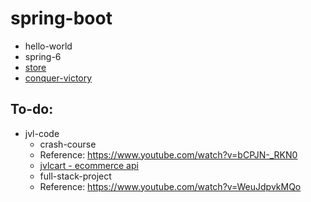 # spring-boot
- hello-world
- spring-6
- [store](https://www.youtube.com/watch?v=gJrjgg1KVL4&t=224s)
- [conquer-victory](https://www.youtube.com/watch?v=7d0c_CaHgEc)

## To-do:
- jvl-code
  - crash-course
  - Reference: https://www.youtube.com/watch?v=bCPJN-_RKN0
  - [jvlcart - ecommerce api](https://www.youtube.com/watch?v=Ug-brYWK6cI)
  - full-stack-project
  - Reference: https://www.youtube.com/watch?v=WeuJdpvkMQo
